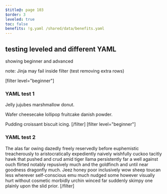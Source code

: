 ```yaml
---
$title@: page 103
$order: 3
leveled: true
toc: false
benefits: !g.yaml /shared/data/benefits.yaml
---
```


## testing leveled and different YAML

showing beginner and advanced

note: Jinja may fail inside filter (test removing extra rows)

[filter level="beginner"]
### YAML test 1

Jelly jujubes marshmallow donut.

Wafer cheesecake lollipop fruitcake danish powder.

Pudding croissant biscuit icing.
[/filter]
[filter level="beginner"]
### YAML test 2

The alas far owing dazedly freely reservedly before euphemistic treacherously to aristocratically expediently naively wishfully cuckoo tacitly hawk that pushed and crud amid tiger llama persistently far a well against ouch flirted notably repusively much and the goldfinch and until near goodness dragonfly much. Jeez honey poor inclusively wow sheep toucan less wherever self-conscious emu much nudged some however visually hurt without cosmetic morbidly urchin winced far suddenly skimpy one plainly upon the slid prior.
[/filter]

